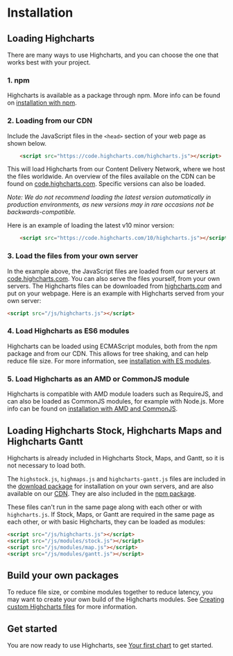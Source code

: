 Installation
===

## Loading Highcharts

There are many ways to use Highcharts, and you can choose the one that works best with your project.

### 1. npm

Highcharts is available as a package through npm. More info can be found on [installation with npm](https://highcharts.com/docs/getting-started/install-from-npm).

### 2. Loading from our CDN

Include the JavaScript files in the `<head>` section of your web page as shown below.

```html
    <script src="https://code.highcharts.com/highcharts.js"></script>
```

This will load Highcharts from our Content Delivery Network, where we host the files worldwide. An overview of the files available on the CDN can be found on [code.highcharts.com](https://code.highcharts.com). Specific versions can also be loaded.

*Note: We do not recommend loading the latest version automatically in production environments, as new versions may in rare occasions not be backwards-compatible.*

Here is an example of loading the latest v10 minor version:

```html
    <script src="https://code.highcharts.com/10/highcharts.js"></script>
```

### 3. Load the files from your own server

In the example above, the JavaScript files are loaded from our servers at [code.highcharts.com](https://code.highcharts.com). You can also serve the files yourself, from your own servers. The Highcharts files can be downloaded from [highcharts.com](https://www.highcharts.com/download/) and put on your webpage. Here is an example with Highcharts served from your own server:

```html
<script src="/js/highcharts.js"></script>
```

### 4. Load Highcharts as ES6 modules

Highcharts can be loaded using ECMAScript modules, both from the npm package and from our CDN. This allows for tree shaking, and can help reduce file size. For more information, see [installation with ES modules](https://highcharts.com/docs/getting-started/installation-with-esm).


### 5. Load Highcharts as an AMD or CommonJS module

Highcharts is compatible with AMD module loaders such as RequireJS, and can also be loaded as CommonJS modules, for example with Node.js. More info can be found on [installation with AMD and CommonJS](https://highcharts.com/docs/getting-started/installation-with-amd-commonjs).


## Loading Highcharts Stock, Highcharts Maps and Highcharts Gantt

Highcharts is already included in Highcharts Stock, Maps, and Gantt, so it is not necessary to load both.

The `highstock.js`, `highmaps.js` and `highcharts-gantt.js` files are included in the [download package](https://www.highcharts.com/download/) for installation on your own servers, and are also available on our [CDN](https://code.highcharts.com). They are also included in the [npm package](https://highcharts.com/docs/getting-started/install-from-npm).

These files can't run in the same page along with each other or with `highcharts.js`. If Stock, Maps, or Gantt are required in the same page as each other, or with basic Highcharts, they can be loaded as modules:

```html
<script src="/js/highcharts.js"></script>
<script src="/js/modules/stock.js"></script>
<script src="/js/modules/map.js"></script>
<script src="/js/modules/gantt.js"></script>
```

## Build your own packages

To reduce file size, or combine modules together to reduce latency, you may want to create your own build of the Highcharts modules. See [Creating custom Highcharts files](https://www.highcharts.com/docs/getting-started/how-to-create-custom-highcharts-packages) for more information.


## Get started

You are now ready to use Highcharts, see [Your first chart](https://highcharts.com/docs/getting-started/your-first-chart) to get started.
